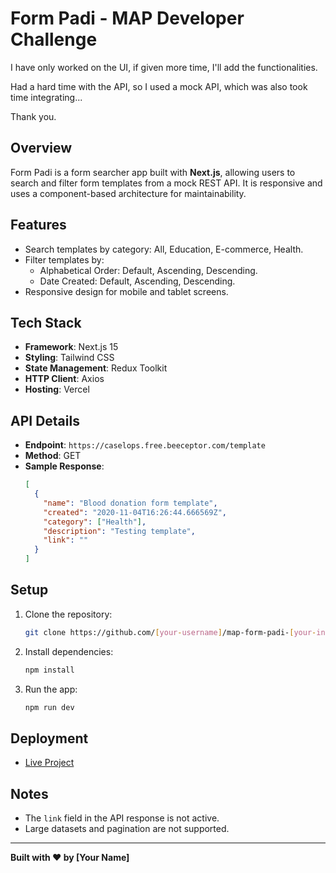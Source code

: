 <!-- @format -->

# Form Padi - MAP Developer Challenge

I have only worked on the UI, if given more time, I'll add the functionalities.

Had a hard time with the API, so I used a mock API, which was also took time integrating...

Thank you.

## Overview

Form Padi is a form searcher app built with **Next.js**, allowing users to search and filter form templates from a mock REST API. It is responsive and uses a component-based architecture for maintainability.

## Features

- Search templates by category: All, Education, E-commerce, Health.
- Filter templates by:
  - Alphabetical Order: Default, Ascending, Descending.
  - Date Created: Default, Ascending, Descending.
- Responsive design for mobile and tablet screens.

## Tech Stack

- **Framework**: Next.js 15
- **Styling**: Tailwind CSS
- **State Management**: Redux Toolkit
- **HTTP Client**: Axios
- **Hosting**: Vercel

## API Details

- **Endpoint**: `https://caselops.free.beeceptor.com/template`
- **Method**: GET
- **Sample Response**:
  ```json
  [
    {
      "name": "Blood donation form template",
      "created": "2020-11-04T16:26:44.666569Z",
      "category": ["Health"],
      "description": "Testing template",
      "link": ""
    }
  ]
  ```

## Setup

1. Clone the repository:
   ```bash
   git clone https://github.com/[your-username]/map-form-padi-[your-initials].git
   ```
2. Install dependencies:
   ```bash
   npm install
   ```
3. Run the app:
   ```bash
   npm run dev
   ```

## Deployment

- [Live Project](https://your-vercel-project-link.vercel.app)

## Notes

- The `link` field in the API response is not active.
- Large datasets and pagination are not supported.

---

**Built with ❤️ by [Your Name]**

